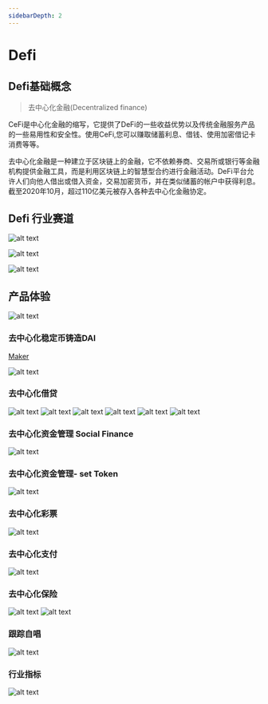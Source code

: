 ```yaml
---
sidebarDepth: 2
---
```


# Defi

## Defi基础概念

> 去中心化金融(Decentralized finance)

CeFi是中心化金融的缩写，它提供了DeFⅰ的一些收益优势以及传统金融服务产品的一些易用性和安全性。使用CeFi,您可以赚取储蓄利息、借钱、使用加密借记卡消费等等。

去中心化金融是一种建立于区块链上的金融，它不依赖券商、交易所或银行等金融机构提供金融工具，而是利用区块链上的智慧型合约进行金融活动。DeFⅰ平台允许人们向他人借出或借入资金，交易加密货币，并在类似储蓄的帐户中获得利息。截至2020年10月，超过110亿美元被存入各种去中心化金融协定。

## Defi 行业赛道 

![alt text](./assets/1.png)

![alt text](./assets/2.png)

![alt text](./assets/3.png)


## 产品体验

![alt text](./assets/4.png)

### 去中心化稳定币铸造DAI

[Maker](https://makerdao.com/zh-CN/)

![alt text](./assets/5.png)

### 去中心化借贷

![alt text](./assets/6.png)
![alt text](./assets/7.png)
![alt text](./assets/8.png)
![alt text](./assets/9.png)
![alt text](./assets/10.png)
![alt text](./assets/11.png)

### 去中心化资金管理 Social Finance

![alt text](./assets/12.png)

### 去中心化资金管理- set Token

![alt text](./assets/13.png)

### 去中心化彩票
![alt text](./assets/14.png)

### 去中心化支付 

![alt text](./assets/15.png)

### 去中心化保险

![alt text](./assets/16.png )
![alt text](./assets/17.png)

### 跟踪自唱
![alt text](./assets/18.png)

### 行业指标
![alt text](./assets/19.png)